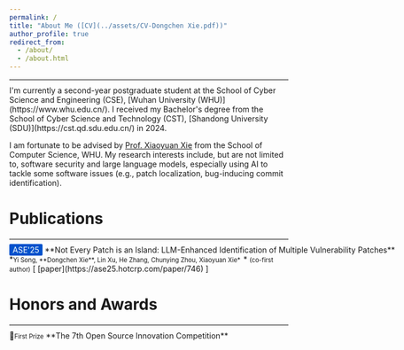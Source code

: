 ```yaml
---
permalink: /
title: "About Me ([CV](../assets/CV-Dongchen Xie.pdf))"
author_profile: true
redirect_from: 
  - /about/
  - /about.html
---
```

<hr style="border: 0; border-top: 1px solid #ddd; margin: 10px 0;">
I'm currently a second-year postgraduate student at the School of Cyber Science and Engineering (CSE), [Wuhan University (WHU)](https://www.whu.edu.cn/).  I received my Bachelor's degree from the School of Cyber Science and Technology (CST), [Shandong University (SDU)](https://cst.qd.sdu.edu.cn/) in 2024.

 I am fortunate to be advised by [Prof. Xiaoyuan Xie](https://xiaoyuanxie.github.io/) from the School of Computer Science, WHU. My research interests include, but are not limited to, software security and large language models, especially using AI to tackle some software issues (e.g., patch localization, bug-inducing commit identification).

# <a id="Publications"></a>Publications
<hr style="border: 0; border-top: 1px solid #ddd; margin: 10px 0;">
<span style="white-space: nowrap;">
  <span style="background-color: #0052cc; color: white; padding: 2px 6px; border-radius: 2px;">ASE'25</span> 
  **Not Every Patch is an Island: LLM-Enhanced Identification of Multiple Vulnerability Patches**
</span>
*<span style="font-size: 0.8em;">Yi Song, **Dongchen Xie**, Lin Xu, He Zhang, Chunying Zhou, Xiaoyuan Xie*&ensp;</span>* <span style="font-size: 0.8em;">(co-first author)</span> [ [paper](https://ase25.hotcrp.com/paper/746) ]

# <a id="Honors and Awards"></a>Honors and Awards
<hr style="border: 0; border-top: 1px solid #ddd; margin: 10px 0;">
<span style="white-space: nowrap;">
  🥇<span style="font-size: 0.8em;">First Prize</span> <!-- 皇冠图标 -->
  **The 7th Open Source Innovation Competition**
</span>
